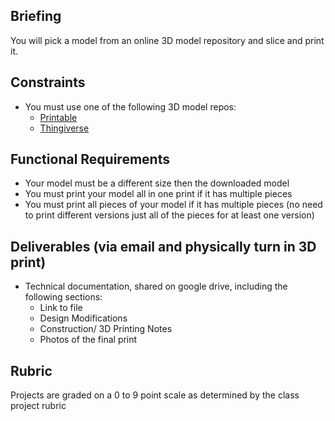 ## Briefing
You will pick a model from an online 3D model repository and slice and print it.

## Constraints
- You must use one of the following 3D model repos:
  - [Printable](https://www.printables.com/)
  - [Thingiverse](https://www.thingiverse.com/)

## Functional Requirements
- Your model must be a different size then the downloaded model
- You must print your model all in one print if it has multiple pieces
- You must print all pieces of your model if it has multiple pieces (no need to print different versions just all of the pieces for at least one version)

## Deliverables (via email and physically turn in 3D print)
- Technical documentation, shared on google drive, including the following sections:
  - Link to file
  - Design Modifications
  - Construction/ 3D Printing Notes
  - Photos of the final print

## Rubric
Projects are graded on a 0 to 9 point scale as determined by the class project rubric



